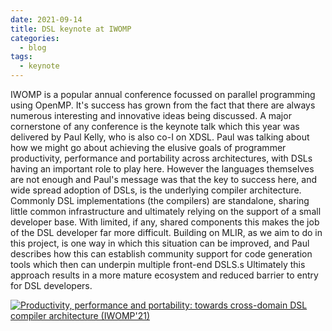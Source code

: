 ```yaml
---
date: 2021-09-14
title: DSL keynote at IWOMP
categories:
  - blog
tags:
  - keynote
---
```


IWOMP is a popular annual conference focussed on parallel programming using
OpenMP. It's success has grown from the fact that there are always numerous
interesting and innovative ideas being discussed. A major cornerstone of any
conference is the keynote talk which this year was delivered by Paul Kelly, who
is also co-I on XDSL. Paul was talking about how we might go about achieving the
elusive goals of programmer productivity, performance and portability across
architectures, with DSLs having an important role to play here. However the
languages themselves are not enough and Paul's message was that the key to
success here, and wide spread adoption of DSLs, is the underlying compiler
architecture. Commonly DSL implementations (the compilers) are standalone,
sharing little common infrastructure and ultimately relying on the support of a
small developer base. With limited, if any, shared components this makes the job
of the DSL developer far more difficult. Building on MLIR, as we aim to do in
this project, is one way in which this situation can be improved, and Paul
describes how this can establish community support for code generation tools
which then can underpin multiple front-end DSLS.s Ultimately this approach
results in a more mature ecosystem and reduced barrier to entry for DSL
developers.

[![Productivity, performance and portability: towards cross-domain DSL compiler architecture (IWOMP'21)](http://img.youtube.com/vi/b0SYsG0-od4/0.jpg)](http://www.youtube.com/watch?v=b0SYsG0-od4 "Productivity, performance and portability: towards cross-domain DSL compiler architecture (IWOMP'21)")
